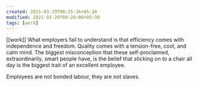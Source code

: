 ```yaml
---
created: 2021-03-29T08:25:16+05:30
modified: 2021-03-29T08:26:06+05:30
tags: [work]
---
```

[[work]]
What employers fail to understand is that efficiency comes with independence and freedom. Quality comes with a tension-free, cool, and calm mind. The biggest misconception that these self-proclaimed, extraordinarily, smart people have, is the belief that sticking on to a chair all day is the biggest trait of an excellent employee.

Employees are not bonded labour, they are not slaves.
